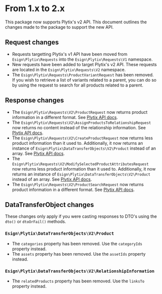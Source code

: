 # From 1.x to 2.x
This package now supports Plytix's v2 API.
This document outlines the changes made to the package to support the new API.

## Request changes
- Requests targetting Plytix's v1 API have been moved from `Esign\Plytix\Requests` into the `Esign\Plytix\Requests\V1` namespace.
- New requests have been added to target Plytix's v2 API. These requests are located in the `Esign\Plytix\Requests\V2` namespace.
- The `Esign\Plytix\Requests\ProductVariantRequest` has been removed.
If you wish to retrieve a list of variants related to a parent, you can do so by using the request to search for all products related to a parent.

## Response changes
- The `Esign\Plytix\Requests\V2\ProductRequest` now returns product information in a different format.
See [Plytix API docs](https://apidocs.plytix.com/#781906e5-f698-4d79-bb16-3994a7056a35).
- The `Esign\Plytix\Requests\V2\AssignProductsToRelationshipRequest` now returns no content instead of the relationship information.
See [Plytix API docs](https://apidocs.plytix.com/#2f76584a-bd65-438e-a353-302129d0ba25).
- The `Esign\Plytix\Requests\V2\CreateProductRequest` now returns less product information than it used to.
Additionally, it now returns an instance of `Esign\Plytix\DataTransferObjects\V2\Product` instead of an array.
See [Plytix API docs](https://apidocs.plytix.com/#85e380af-7f3b-46bb-8203-3283aef081c2).
- The `Esign\Plytix\Requests\V2\ModifySelectedProductAttributesRequest` now returns less product information than it used to.
Additionally, it now returns an instance of `Esign\Plytix\DataTransferObjects\V2\Product` instead of an array.
See [Plytix API docs](https://apidocs.plytix.com/#6317fd74-f753-4a2a-9b28-8752cde0f3d7).
- The `Esign\Plytix\Requests\V2\ProductSearchRequest` now returns product information in a different format.
See [Plytix API docs](https://apidocs.plytix.com/#0e0ad194-7132-49bf-aa8f-951ea1ed266c).

## DataTransferObject changes
These changes only apply if you were casting responses to DTO's using the `dto()` or `dtoOrFail()` methods.

### `Esign\Plytix\DataTransferObjects\V2\Product`
- The `categories` property has been removed. Use the `categoryIds` property instead.
- The `assets` property has been removed. Use the `assetIds` property instead.

### `Esign\Plytix\DataTransferObjects\V2\RelationshipInformation`
- The `relatedProducts` property has been removed. Use the `linksTo` property instead.